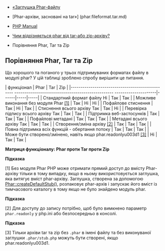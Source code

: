 - [«Заглушка Phar-файлу](phar.fileformat.stub.md)
- [Phar-архіви, засновані на tar»] (phar.fileformat.tar.md)

- [PHP Manual](index.md)
- [Чим відрізняється phar від tar-або zip-архіву?](phar.fileformat.md)
- Порівняння Phar, Tar та Zip

## Порівняння Phar, Tar та Zip

Що хорошого та поганого у трьох підтримуваних форматах файлу в модулі
phar? У цій таблиці зроблено спробу вирішити це питання.

| функціонал | Phar | Tar | Zip |
|------------------------------------------------- -------------------------------------------------- ---------------------|------|-----|-----|
| Стандартний формат файлу Ні | Так | Так |
| Можливе виконання без модуля Phar [\[1\]](phar.fileformat.comparison.md#phar.fileformat.phartip) | Так | Ні | Ні |
| Пофайлове стиснення | Так | Ні | Так |
| Стиснення всього архіву Так | Так | Ні |
| Перевірка підпису всього архіву Так | Так | Так |
| Підтримка веб-застосунків | Так | Так | Так |
| Пофайлові метадані | Так | Так | Так |
| Метадані всього архіву Так | Так | Так |
| Створення/зміна архіву [\[2\]](phar.fileformat.comparison.md#phar.fileformat.phartip2) | Так | Так | Так |
| Повна підтримка всіх функцій - обертання потоку | Так | Так | Так |
| Може бути створено/змінено, навіть якщо phar.readonlyu003d1 [\[3\]](phar.fileformat.comparison.md#phar.fileformat.phartip3) | Ні | Так | Так |

**Матриця функціоналу: Phar проти Tar проти Zip**

**Підказка**

\[1\] Без модуля Phar PHP може отримати прямий доступ до вмісту
Phar-архіву тільки в тому випадку, якщо в ньому використовується заглушка,
яка витягує вміст phar-архіву. Заглушка, створена за допомогою
[Phar::createDefaultStub()](phar.createdefaultstub.md), розпаковує
phar-архів і запускає його вміст із тимчасового каталогу в тому
якщо не було знайдено модуль phar.

**Підказка**

\[2\] Для доступу до запису потрібно, щоб було вимкнено параметр
`phar.readonly` у php.ini або безпосередньо в консолі.

**Підказка**

\[3\] Тільки архіви tar та zip без `.phar` в імені файлу та без
виконуваної заглушки `.phar/stub.php` можуть бути створені, якщо
phar.readonlyu003d1.
